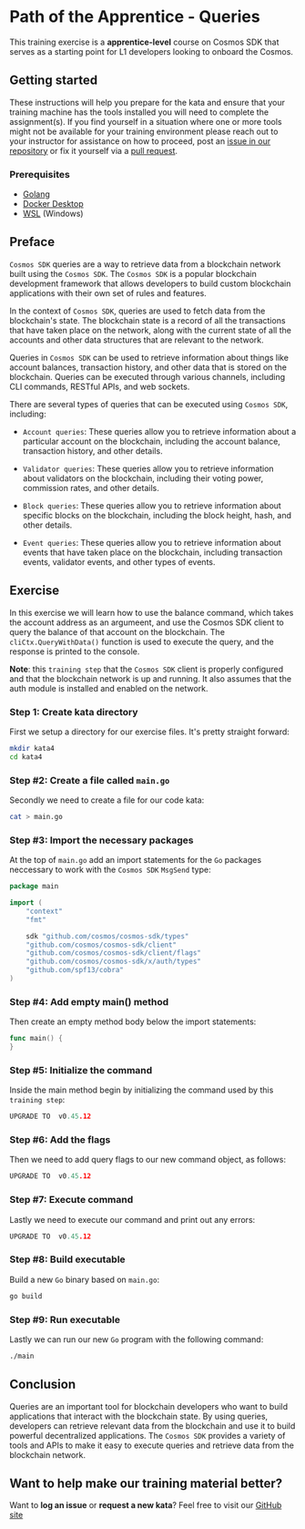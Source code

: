 # Path of the Apprentice - Queries

This training exercise is a **apprentice-level** course on Cosmos SDK that serves as a starting point for L1 developers looking to onboard the Cosmos.

## Getting started

These instructions will help you prepare for the kata and ensure that your training machine has the tools installed you will need to complete the assignment(s). If you find yourself in a situation where one or more tools might not be available for your training environment please reach out to your instructor for assistance on how to proceed, post an [issue in our repository](https://github.com/classic-terra/dojo/issues) or fix it yourself via a [pull request](https://github.com/classic-terra/dojo/pulls).

### Prerequisites

* [Golang](https://go.dev/dl/)
* [Docker Desktop](https://www.docker.com/products/docker-desktop)
* [WSL](https://learn.microsoft.com/en-us/windows/wsl/install) (Windows)

## Preface

`Cosmos SDK` queries are a way to retrieve data from a blockchain network built using the `Cosmos SDK`. The `Cosmos SDK` is a popular blockchain development framework that allows developers to build custom blockchain applications with their own set of rules and features.

In the context of `Cosmos SDK`, queries are used to fetch data from the blockchain's state. The blockchain state is a record of all the transactions that have taken place on the network, along with the current state of all the accounts and other data structures that are relevant to the network.

Queries in `Cosmos SDK` can be used to retrieve information about things like account balances, transaction history, and other data that is stored on the blockchain. Queries can be executed through various channels, including CLI commands, RESTful APIs, and web sockets.

There are several types of queries that can be executed using `Cosmos SDK`, including:

* `Account queries`: These queries allow you to retrieve information about a particular account on the blockchain, including the account balance, transaction history, and other details.

* `Validator queries`: These queries allow you to retrieve information about validators on the blockchain, including their voting power, commission rates, and other details.

* `Block queries`: These queries allow you to retrieve information about specific blocks on the blockchain, including the block height, hash, and other details.

* `Event queries`: These queries allow you to retrieve information about events that have taken place on the blockchain, including transaction events, validator events, and other types of events.

## Exercise

In this exercise we  will learn how to use the balance command, which takes the account address as an argumeent, and use the Cosmos SDK client to query the balance of that account on the blockchain. The `cliCtx.QueryWithData()` function is used to execute the query, and the response is printed to the console.

**Note**: this `training step` that the `Cosmos SDK` client is properly configured and that the blockchain network is up and running. It also assumes that the auth module is installed and enabled on the network.

### Step 1: Create kata directory

First we setup a directory for our exercise files. It's pretty straight forward:

```bash
mkdir kata4
cd kata4
```

### Step #2: Create a file called `main.go`

Secondly we need to create a file for our code kata:

```bash
cat > main.go
```

### Step #3: Import the necessary packages

At the top of `main.go` add an import statements for the `Go` packages neccessary to work with the `Cosmos SDK` `MsgSend` type:

```go
package main

import (
    "context"
    "fmt"

    sdk "github.com/cosmos/cosmos-sdk/types"
    "github.com/cosmos/cosmos-sdk/client"
    "github.com/cosmos/cosmos-sdk/client/flags"
    "github.com/cosmos/cosmos-sdk/x/auth/types"
    "github.com/spf13/cobra"
)
```

### Step #4: Add empty main() method

Then create an empty method body below the import statements:

```go
func main() {
}
```

### Step #5: Initialize the command

Inside the main method begin by initializing the command used by this `training step`:

```go
UPGRADE TO  v0.45.12
```

### Step #6: Add the flags

Then we need to add query flags to our new command object, as follows:

```go
UPGRADE TO  v0.45.12
```

### Step #7: Execute command

Lastly we need to execute our command and print out any errors:

```go
UPGRADE TO  v0.45.12
```

### Step #8: Build executable

Build a new `Go` binary based on `main.go`:

```bash
go build
```

### Step #9: Run executable

Lastly we can run our new `Go` program with the following command:

```bash
./main
```

## Conclusion

Queries are an important tool for blockchain developers who want to build applications that interact with the blockchain state. By using queries, developers can retrieve relevant data from the blockchain and use it to build powerful decentralized applications. The `Cosmos SDK` provides a variety of tools and APIs to make it easy to execute queries and retrieve data from the blockchain network.

## Want to help make our training material better?

Want to **log an issue** or **request a new kata**? Feel free to visit our [GitHub site](https://github.com/classic-terra/dojo/issues)